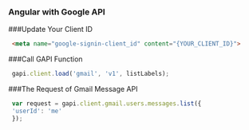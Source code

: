 ### Angular with Google API 


###Update Your Client ID
```HTML
 <meta name="google-signin-client_id" content="{YOUR_CLIENT_ID}">
```

###Call GAPI Function 

```JAVASCRIPT
 gapi.client.load('gmail', 'v1', listLabels);
```

###The Request of Gmail Message API

```JAVASCRIPT
 var request = gapi.client.gmail.users.messages.list({
 'userId': 'me'
 });
```





